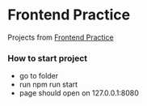 # Frontend Practice
Projects from [Frontend Practice](https://www.frontendpractice.com/)

### How to start project
- go to folder
- run npm run start
- page should open on 127.0.0.1:8080